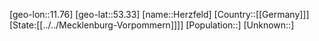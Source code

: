 ﻿---
location: [53.33,11.76]
type: City
tags:
- geo/City


SpocWebEntityId: 30924
isDeleted: false
confidential: public

---
[geo-lon::11.76]
[geo-lat::53.33]
[name::Herzfeld]
[Country::[[Germany]]]
[State:[[../../Mecklenburg-Vorpommern]]]]
[Population::]
[Unknown::]

